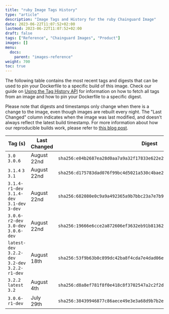 ```yaml
---
title: "ruby Image Tags History"
type: "article"
description: "Image Tags and History for the ruby Chainguard Image"
date: 2023-06-22T11:07:52+02:00
lastmod: 2023-06-22T11:07:52+02:00
draft: false
tags: ["Reference", "Chainguard Images", "Product"]
images: []
menu:
  docs:
    parent: "images-reference"
weight: 700
toc: true
---
```


The following table contains the most recent tags and digests that can be used to pin your Dockerfile to a specific build of this image. Check our guide on [Using the Tag History API](/chainguard/chainguard-images/using-the-tag-history-api/) for information on how to fetch all tags from an image and how to pin your Dockerfile to a specific digest.

Please note that digests and timestamps only change when there is a change to the image, even though images are rebuilt every night. The "Last Changed" column indicates when the image was last modified, and doesn't always reflect the latest build timestamp. For more information about how our reproducible builds work, please refer to [this blog post](https://www.chainguard.dev/unchained/reproducing-chainguards-reproducible-image-builds).

| Tag (s)                                            | Last Changed | Digest                                                                    |
|----------------------------------------------------|--------------|---------------------------------------------------------------------------|
|  `3.0` `3.0.6`                                     | August 22nd  | `sha256:e04b2687ea28d0aa7a9a32f17833e622e2766ca7da7c6346ad3614d1c3d972c6` |
|  `3.1.4` `3` `3.1`                                 | August 22nd  | `sha256:d175783dad076f99bc4d5021a530c4bae2421e5f84590c4df615e1eea4092626` |
|  `3.1.4-r1-dev` `3.1.4-dev` `3.1-dev` `3-dev`      | August 22nd  | `sha256:682080e0c9a9a492365a9b7bbc23a7e7b98131d7e4ae00b80e9e8167e022b0ea` |
|  `3.0.6-r2-dev` `3.0-dev` `3.0.6-dev`              | August 22nd  | `sha256:19666e6cce2a872606ef3632eb91b81362065015c0b82db23198f66d503ffc2c` |
|  `latest-dev` `3.2.2-dev` `3.2-dev` `3.2.2-r1-dev` | August 18th  | `sha256:53f9b63b0c899dc42ba8f4cda7e4dad06e09eb4955d18f58e2dc9855c483e281` |
|  `3.2.2` `latest` `3.2`                            | August 4th   | `sha256:d8a8ef781f8f0e418c8f3702547a2c2f2dc7b81211e8d9a9e39a96b74c3d2900` |
|  `3.0.6-r1-dev`                                    | July 29th    | `sha256:38439946877c86aece49e3e3a68d9b7b2e40632ccb155e88a7c7cff13cff2ef3` |
